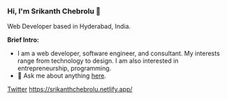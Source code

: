 ### Hi, I'm Srikanth Chebrolu 👋
Web Developer based in Hyderabad, India.

**Brief Intro:**
- I am a web developer, software engineer, and consultant. My interests range from technology to design. I am also interested in entrepreneurship, programming.
- 💬 Ask me about anything [here](https://github.com/gokulkrishh/gokulkrishh/issues).



[Twitter](https://twitter.com/srikantchebrolu)
https://srikanthchebrolu.netlify.app/
